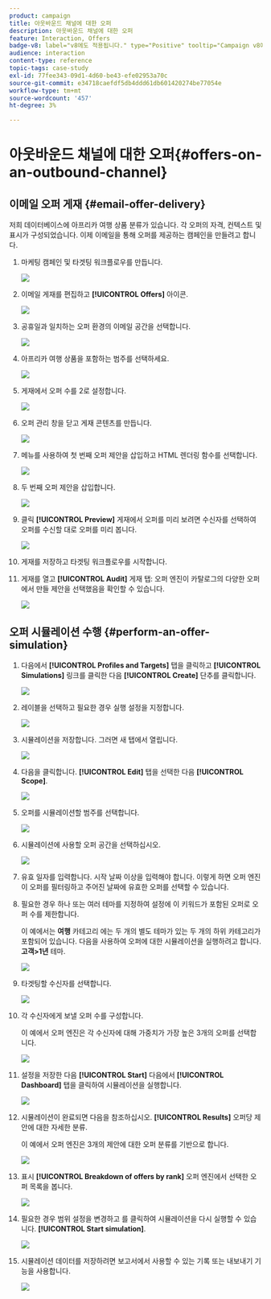 ```yaml
---
product: campaign
title: 아웃바운드 채널에 대한 오퍼
description: 아웃바운드 채널에 대한 오퍼
feature: Interaction, Offers
badge-v8: label="v8에도 적용됩니다." type="Positive" tooltip="Campaign v8에도 적용됩니다."
audience: interaction
content-type: reference
topic-tags: case-study
exl-id: 77fee343-09d1-4d60-be43-efe02953a70c
source-git-commit: e34718caefdf5db4ddd61db601420274be77054e
workflow-type: tm+mt
source-wordcount: '457'
ht-degree: 3%

---
```


# 아웃바운드 채널에 대한 오퍼{#offers-on-an-outbound-channel}



## 이메일 오퍼 게재 {#email-offer-delivery}

저희 데이터베이스에 아프리카 여행 상품 분류가 있습니다. 각 오퍼의 자격, 컨텍스트 및 표시가 구성되었습니다. 이제 이메일을 통해 오퍼를 제공하는 캠페인을 만들려고 합니다.

1. 마케팅 캠페인 및 타겟팅 워크플로우를 만듭니다.

   ![](assets/offer_delivery_example_001.png)

1. 이메일 게재를 편집하고 **[!UICONTROL Offers]** 아이콘.

   ![](assets/offer_delivery_example_002.png)

1. 공휴일과 일치하는 오퍼 환경의 이메일 공간을 선택합니다.

   ![](assets/offer_delivery_example_003.png)

1. 아프리카 여행 상품을 포함하는 범주를 선택하세요.

   ![](assets/offer_delivery_example_004.png)

1. 게재에서 오퍼 수를 2로 설정합니다.

   ![](assets/offer_delivery_example_005.png)

1. 오퍼 관리 창을 닫고 게재 콘텐츠를 만듭니다.

   ![](assets/offer_delivery_example_006.png)

1. 메뉴를 사용하여 첫 번째 오퍼 제안을 삽입하고 HTML 렌더링 함수를 선택합니다.

   ![](assets/offer_delivery_example_007.png)

1. 두 번째 오퍼 제안을 삽입합니다.

   ![](assets/offer_delivery_example_008.png)

1. 클릭 **[!UICONTROL Preview]** 게재에서 오퍼를 미리 보려면 수신자를 선택하여 오퍼를 수신할 대로 오퍼를 미리 봅니다.

   ![](assets/offer_delivery_example_009.png)

1. 게재를 저장하고 타겟팅 워크플로우를 시작합니다.
1. 게재를 열고 **[!UICONTROL Audit]** 게재 탭: 오퍼 엔진이 카탈로그의 다양한 오퍼에서 만들 제안을 선택했음을 확인할 수 있습니다.

   ![](assets/offer_delivery_example_010.png)

## 오퍼 시뮬레이션 수행 {#perform-an-offer-simulation}

1. 다음에서 **[!UICONTROL Profiles and Targets]** 탭을 클릭하고 **[!UICONTROL Simulations]** 링크를 클릭한 다음 **[!UICONTROL Create]** 단추를 클릭합니다.

   ![](assets/offer_simulation_001.png)

1. 레이블을 선택하고 필요한 경우 실행 설정을 지정합니다.

   ![](assets/offer_simulation_example_002.png)

1. 시뮬레이션을 저장합니다. 그러면 새 탭에서 열립니다.

   ![](assets/offer_simulation_example_003.png)

1. 다음을 클릭합니다. **[!UICONTROL Edit]** 탭을 선택한 다음 **[!UICONTROL Scope]**.

   ![](assets/offer_simulation_example_004.png)

1. 오퍼를 시뮬레이션할 범주를 선택합니다.

   ![](assets/offer_simulation_example_005.png)

1. 시뮬레이션에 사용할 오퍼 공간을 선택하십시오.

   ![](assets/offer_simulation_example_006.png)

1. 유효 일자를 입력합니다. 시작 날짜 이상을 입력해야 합니다. 이렇게 하면 오퍼 엔진이 오퍼를 필터링하고 주어진 날짜에 유효한 오퍼를 선택할 수 있습니다.
1. 필요한 경우 하나 또는 여러 테마를 지정하여 설정에 이 키워드가 포함된 오퍼로 오퍼 수를 제한합니다.

   이 예에서는 **여행** 카테고리 에는 두 개의 별도 테마가 있는 두 개의 하위 카테고리가 포함되어 있습니다. 다음을 사용하여 오퍼에 대한 시뮬레이션을 실행하려고 합니다. **고객>1년** 테마.

   ![](assets/offer_simulation_example_007.png)

1. 타겟팅할 수신자를 선택합니다.

   ![](assets/offer_simulation_example_008.png)

1. 각 수신자에게 보낼 오퍼 수를 구성합니다.

   이 예에서 오퍼 엔진은 각 수신자에 대해 가중치가 가장 높은 3개의 오퍼를 선택합니다.

   ![](assets/offer_simulation_example_009.png)

1. 설정을 저장한 다음 **[!UICONTROL Start]** 다음에서 **[!UICONTROL Dashboard]** 탭을 클릭하여 시뮬레이션을 실행합니다.

   ![](assets/offer_simulation_example_010.png)

1. 시뮬레이션이 완료되면 다음을 참조하십시오. **[!UICONTROL Results]** 오퍼당 제안에 대한 자세한 분류.

   이 예에서 오퍼 엔진은 3개의 제안에 대한 오퍼 분류를 기반으로 합니다.

   ![](assets/offer_simulation_example_011.png)

1. 표시 **[!UICONTROL Breakdown of offers by rank]** 오퍼 엔진에서 선택한 오퍼 목록을 봅니다.

   ![](assets/offer_simulation_example_012.png)

1. 필요한 경우 범위 설정을 변경하고 를 클릭하여 시뮬레이션을 다시 실행할 수 있습니다. **[!UICONTROL Start simulation]**.

   ![](assets/offer_simulation_example_010.png)

1. 시뮬레이션 데이터를 저장하려면 보고서에서 사용할 수 있는 기록 또는 내보내기 기능을 사용합니다.

   ![](assets/offer_simulation_example_013.png)

